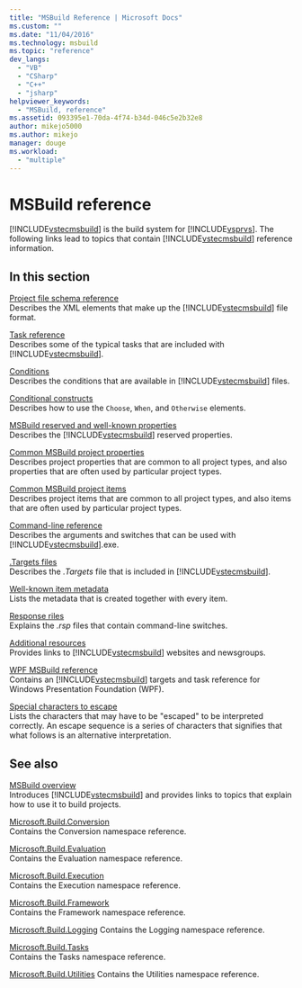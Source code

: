 ```yaml
---
title: "MSBuild Reference | Microsoft Docs"
ms.custom: ""
ms.date: "11/04/2016"
ms.technology: msbuild
ms.topic: "reference"
dev_langs: 
  - "VB"
  - "CSharp"
  - "C++"
  - "jsharp"
helpviewer_keywords: 
  - "MSBuild, reference"
ms.assetid: 093395e1-70da-4f74-b34d-046c5e2b32e8
author: mikejo5000
ms.author: mikejo
manager: douge
ms.workload: 
  - "multiple"
---
```

# MSBuild reference
[!INCLUDE[vstecmsbuild](../extensibility/internals/includes/vstecmsbuild_md.md)] is the build system for [!INCLUDE[vsprvs](../code-quality/includes/vsprvs_md.md)]. The following links lead to topics that contain [!INCLUDE[vstecmsbuild](../extensibility/internals/includes/vstecmsbuild_md.md)] reference information.  
  
## In this section  
 [Project file schema reference](../msbuild/msbuild-project-file-schema-reference.md)  
 Describes the XML elements that make up the [!INCLUDE[vstecmsbuild](../extensibility/internals/includes/vstecmsbuild_md.md)] file format.  
  
 [Task reference](../msbuild/msbuild-task-reference.md)  
 Describes some of the typical tasks that are included with [!INCLUDE[vstecmsbuild](../extensibility/internals/includes/vstecmsbuild_md.md)].  
  
 [Conditions](../msbuild/msbuild-conditions.md)  
 Describes the conditions that are available in [!INCLUDE[vstecmsbuild](../extensibility/internals/includes/vstecmsbuild_md.md)] files.  
  
 [Conditional constructs](../msbuild/msbuild-conditional-constructs.md)  
 Describes how to use the `Choose`, `When`, and `Otherwise` elements.  
  
 [MSBuild reserved and well-known properties](../msbuild/msbuild-reserved-and-well-known-properties.md)  
 Describes the [!INCLUDE[vstecmsbuild](../extensibility/internals/includes/vstecmsbuild_md.md)] reserved properties.  
  
 [Common MSBuild project properties](../msbuild/common-msbuild-project-properties.md)  
 Describes project properties that are common to all project types, and also properties that are often used by particular project types.  
  
 [Common MSBuild project items](../msbuild/common-msbuild-project-items.md)  
 Describes project items that are common to all project types, and also items that are often used by particular project types.  
  
 [Command-line reference](../msbuild/msbuild-command-line-reference.md)  
 Describes the arguments and switches that can be used with [!INCLUDE[vstecmsbuild](../extensibility/internals/includes/vstecmsbuild_md.md)].exe.  
  
 [.Targets files](../msbuild/msbuild-dot-targets-files.md)  
 Describes the *.Targets* file that is included in [!INCLUDE[vstecmsbuild](../extensibility/internals/includes/vstecmsbuild_md.md)].  
  
 [Well-known item metadata](../msbuild/msbuild-well-known-item-metadata.md)  
 Lists the metadata that is created together with every item.  
  
 [Response riles](../msbuild/msbuild-response-files.md)  
 Explains the *.rsp* files that contain command-line switches.  
  
 [Additional resources](https://social.msdn.microsoft.com/forums/vstudio/home?forum=msbuild)  
 Provides links to [!INCLUDE[vstecmsbuild](../extensibility/internals/includes/vstecmsbuild_md.md)] websites and newsgroups.  
  
 [WPF MSBuild reference](../msbuild/wpf-msbuild-reference.md)  
 Contains an [!INCLUDE[vstecmsbuild](../extensibility/internals/includes/vstecmsbuild_md.md)] targets and task reference for Windows Presentation Foundation (WPF).  
  
 [Special characters to escape](../msbuild/special-characters-to-escape.md)  
 Lists the characters that may have to be "escaped" to be interpreted correctly. An escape sequence is a series of characters that signifies that what follows is an alternative interpretation.  
  
## See also  
 [MSBuild overview](../msbuild/msbuild.md)     
 Introduces [!INCLUDE[vstecmsbuild](../extensibility/internals/includes/vstecmsbuild_md.md)] and provides links to topics that explain  how to use it to build projects.  
  
 [Microsoft.Build.Conversion](https://docs.microsoft.com/dotnet/api/microsoft.build.conversion)  
 Contains the Conversion namespace reference.  
  
 [Microsoft.Build.Evaluation](https://docs.microsoft.com/dotnet/api/microsoft.build.evaluation)  
 Contains the Evaluation namespace reference.  
  
 [Microsoft.Build.Execution](https://docs.microsoft.com/dotnet/api/microsoft.build.execution)  
 Contains the Execution namespace reference.  
  
 [Microsoft.Build.Framework](https://docs.microsoft.com/dotnet/api/microsoft.build.framework)  
 Contains the Framework namespace reference.  
  
 [Microsoft.Build.Logging](https://docs.microsoft.com/dotnet/api/microsoft.build.logging) 
 Contains the Logging namespace reference.  
  
 [Microsoft.Build.Tasks](https://docs.microsoft.com/dotnet/api/microsoft.build.tasks)  
 Contains the Tasks namespace reference.  
  
 [Microsoft.Build.Utilities](https://docs.microsoft.com/dotnet/api/microsoft.build.utilities)
 Contains the Utilities namespace reference.
